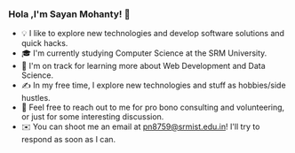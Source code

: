 ### Hola ,I'm Sayan Mohanty! 👋



- 💡  I like to explore new technologies and develop software solutions and quick hacks.
- 🎓 I'm currently studying Computer Science at the SRM University.
- 🌱 I'm on track for learning more about Web Development and Data Science.
- ✍️ In my free time, I explore new technologies and stuff as hobbies/side hustles.
- 💬  Feel free to reach out to me for pro bono consulting and volunteering, or just for some interesting discussion.
- ✉️  You can shoot me an email at pn8759@srmist.edu.in! I'll try to respond as soon as I can.


